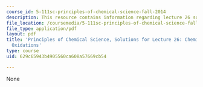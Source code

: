 ```yaml
---
course_id: 5-111sc-principles-of-chemical-science-fall-2014
description: This resource contains information regarding lecture 26 solution.
file_location: /coursemedia/5-111sc-principles-of-chemical-science-fall-2014/629c65943b4905560ca608a57669cb54_MIT5_111F14_Lec26Soln.pdf
file_type: application/pdf
layout: pdf
title: 'Principles of Chemical Science, Solutions for Lecture 26: Chemical and Biological
  Oxidations'
type: course
uid: 629c65943b4905560ca608a57669cb54

---
```

None